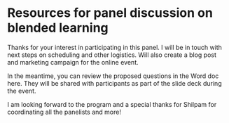 # Resources for panel discussion on blended learning


Thanks for your interest in participating in this panel. I will be in touch with next steps on scheduling and other logistics. Will also create a blog post and marketing campaign for the online event.

In the meantime, you can review the proposed questions in the Word doc here. They will be shared with participants as part of the slide deck during the event. 


I am looking forward to the program and a special thanks for Shilpam for coordinating all the panelists and more!
